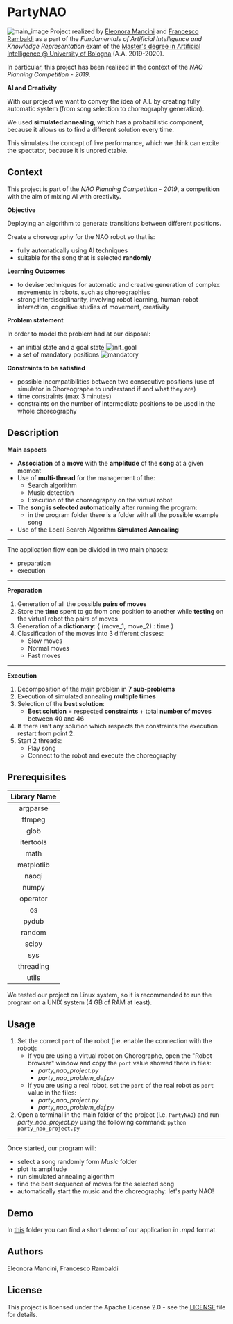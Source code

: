 # PartyNAO
![main_image](images/main.png)
Project realized by [Eleonora Mancini](https://github.com/helemanc) and [Francesco Rambaldi](https://github.com/rambo1996) as a part of the 	*Fundamentals of Artificial Intelligence and Knowledge Representation* 
exam  of the [Master's degree in Artificial Intelligence @ University of Bologna](https://corsi.unibo.it/2cycle/artificial-intelligence) (A.A. 2019-2020).

In particular, this project has been realized in the context of the *NAO Planning Competition - 2019*.

**AI and Creativity**

With our project we want to convey the idea of A.I. by creating fully automatic system (from song selection to choreography generation).

We used **simulated annealing**, which has a probabilistic component, because it allows us to find a different solution every time. 

This simulates the concept of live performance, which we think can excite the spectator, because it is unpredictable.
## Context 
This project is part of the *NAO Planning Competition - 2019*, a competition with the aim of  mixing AI with creativity. 

**Objective**

Deploying an algorithm to generate transitions between different positions.

Create a choreography for the NAO robot so that is: 
- fully automatically using AI techniques
- suitable for the song that is selected **randomly** 

**Learning Outcomes**
- to devise techniques for automatic and creative generation of complex movements in robots, such as choreographies
- strong interdisciplinarity, involving robot learning, human-robot interaction, cognitive studies of movement, creativity

**Problem statement**

In order to model the problem had at our disposal: 
- an initial state and a goal state ![init_goal](images/init_goal.png)
- a set of mandatory positions ![mandatory](images/mandatory_positions.png)

**Constraints to be satisfied**

- possible incompatibilities between two consecutive positions (use of
simulator in Choreographe to understand if and what they are)
- time constraints (max 3 minutes)
- constraints on the number of intermediate positions to be used in the whole choreography

## Description
**Main aspects**
- **Association** of a **move** with the **amplitude** of the **song** at a given moment
- Use of **multi-thread** for the management of the:
  - Search algorithm 
  - Music detection 
  - Execution of the choreography on the virtual robot 
- The **song is selected automatically** after running the program:
  - in the program folder there is a folder with all the possible example song
- Use of the Local Search Algorithm **Simulated Annealing**

---
The application flow can be divided in two main phases: 
- preparation 
- execution

---

**Preparation**
1. Generation of all the possible **pairs of moves**  
2. Store the **time** spent to go from one position to another while **testing** on the virtual robot the pairs of moves 
3. Generation of a **dictionary**: { (move_1, move_2) : time } 
4. Classification of the moves into 3 different classes:
   - Slow moves 
   - Normal moves 
   - Fast moves 
---
**Execution**
1. Decomposition of the main problem in **7 sub-problems**
2. Execution of simulated annealing **multiple times**
3. Selection of the **best solution**:
   - **Best solution** = respected **constraints** + total **number of moves** between 40 and 46
4. If there isn’t any solution which respects the constraints the execution restart from point 2. 
5. Start 2 threads:
   - Play song 
   - Connect to the robot and execute the choreography




## Prerequisites
| Library Name |
|:------------:|
|   argparse   |
|    ffmpeg    |
|     glob     |
|   itertools  |
|     math     |
|  matplotlib  |
|     naoqi    |
|     numpy    |
|   operator   |
|      os      |
|    pydub     |
|    random    |
|     scipy    |
|      sys     |
|   threading  |
|     utils    |

We tested our project on Linux system, so it is recommended to run the program on a UNIX system (4 GB of RAM at least).
## Usage
1. Set the correct `port` of the robot (i.e. enable the connection with the robot):
   - If you are using a virtual robot on Choregraphe, open the "Robot browser" window and copy the `port` value showed there in files: 
     - *party_nao_project.py*
     - *party_nao_problem_def.py*
   - If you are using a real robot, set the `port` of the real robot as `port` value in the files: 
     - *party_nao_project.py*
     - *party_nao_problem_def.py*
2. Open a terminal in the main folder of the project (i.e. `PartyNAO`) and run *party_nao_project.py* using the following command: `python party_nao_project.py`

----

Once started, our program will:
- select a song randomly form *Music* folder 
- plot its amplitude
- run simulated annealing algorithm
- find the best sequence of moves for the selected song 
- automatically start the music and the choreography: let's party NAO!
## Demo 
In [this](https://github.com/helemanc/PartyNAO/demo) folder you can find a short demo of our application in *.mp4* format.

## Authors
Eleonora Mancini, Francesco Rambaldi 

## License 
This project is licensed under the Apache License 2.0 - see the [LICENSE](https://github.com/helemanc/PartyNAO/blob/main/LICENSE) file for details.



